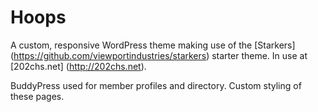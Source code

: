 Hoops
======

A custom, responsive WordPress theme making use of the [Starkers] (https://github.com/viewportindustries/starkers) starter theme. In use at [202chs.net] (http://202chs.net).

BuddyPress used for member profiles and directory. Custom styling of these pages.